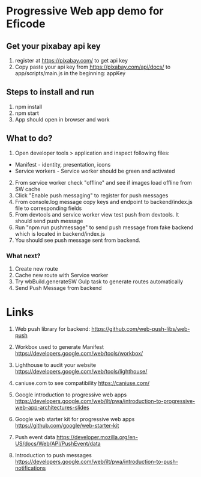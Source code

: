 # Progressive Web app demo for Eficode

## Get your pixabay api key

1. register at https://pixabay.com/ to get api key
2. Copy paste your api key from https://pixabay.com/api/docs/ to app/scripts/main.js in the beginning: appKey

## Steps to install and run

1. npm install
2. npm start
3. App should open in browser and work

## What to do?

1. Open developer tools > application and inspect following files:

* Manifest - identity, presentation, icons
* Service workers - Service worker should be green and activated

2. From service worker check "offline" and see if images load offline from SW cache
3. Click "Enable push messaging" to register for push messages
4. From console.log message copy keys and endpoint to backend/index.js file to corresponding fields
5. From devtools and service worker view test push from devtools. It should send push message
6. Run "npm run pushmessage" to send push message from fake backend which is located in backend/index.js
7. You should see push message sent from backend.

### What next?

1. Create new route
2. Cache new route with Service worker
3. Try wbBuild.generateSW Gulp task to generate routes automatically
4. Send Push Message from backend

# Links

1. Web push library for backend:
https://github.com/web-push-libs/web-push

2. Workbox used to generate Manifest
https://developers.google.com/web/tools/workbox/

3. Lighthouse to audit your website
https://developers.google.com/web/tools/lighthouse/

4. caniuse.com to see compatibility
https://caniuse.com/

5. Google introduction to progressive web apps
https://developers.google.com/web/ilt/pwa/introduction-to-progressive-web-app-architectures-slides

6. Google web starter kit for progressive web apps
https://github.com/google/web-starter-kit

7. Push event data
https://developer.mozilla.org/en-US/docs/Web/API/PushEvent/data

8. Introduction to push messages
https://developers.google.com/web/ilt/pwa/introduction-to-push-notifications
